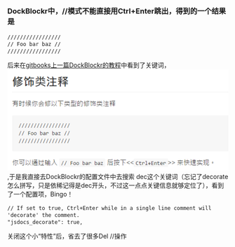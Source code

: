 ### DockBlockr中，//模式不能直接用Ctrl+Enter跳出，得到的一个结果是
```
/////////////////
// Foo bar baz //
/////////////////
```
后来在[gitbooks上一篇DockBlockr的教程](https://nicesu.gitbooks.io/sublime-text-guide/content/plug-in/docblockr.html)中看到了关键词，![解决问题的关键词：修饰类注释](decorde.png),于是我直接去DockBlockr的配置文件中去搜索 dec这个关键词（忘记了decorate怎么拼写，只是依稀记得是dec开头，不过这一点点关键信息就够定位了），看到了一个配置项，Bingo！
```
// If set to true, Ctrl+Enter while in a single line comment will 'decorate' the comment.
"jsdocs_decorate": true,
```
关闭这个小“特性”后，省去了很多Del //操作